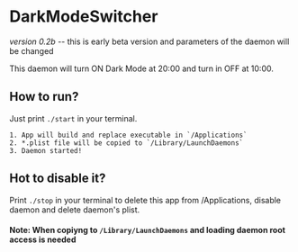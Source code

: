 # DarkModeSwitcher
*version 0.2b* -- this is early beta version and parameters of the daemon will be changed

This daemon will turn ON Dark Mode at 20:00 and turn in OFF at 10:00.

## How to run?

Just print `./start` in your terminal.

    1. App will build and replace executable in `/Applications`
    2. *.plist file will be copied to `/Library/LaunchDaemons`
    3. Daemon started!

## Hot to disable it?

Print `./stop` in your terminal to delete this app from /Applications, disable daemon and delete daemon's plist.

#### Note: When copiyng to `/Library/LaunchDaemons` and loading daemon root access is needed
